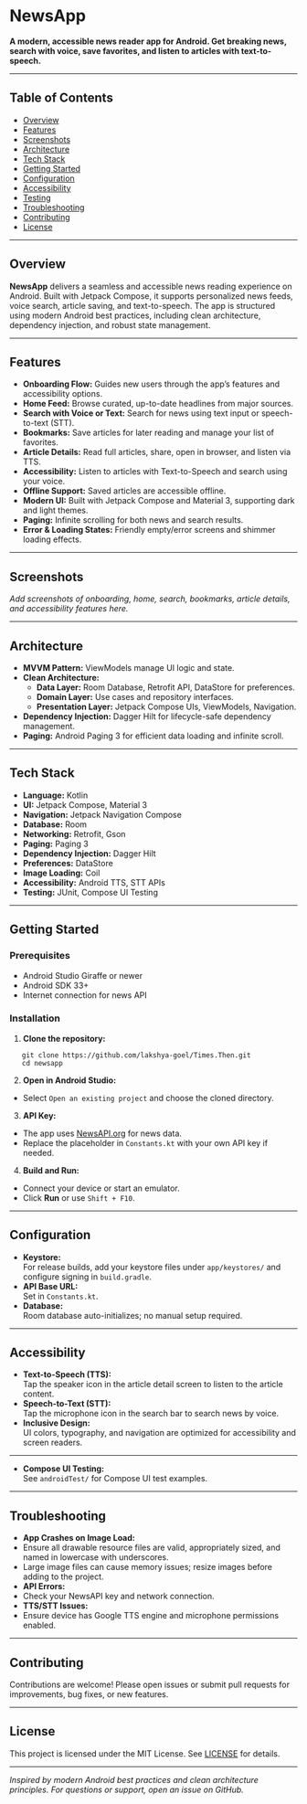 # NewsApp

**A modern, accessible news reader app for Android. Get breaking news, search with voice, save favorites, and listen to articles with text-to-speech.**

---

## Table of Contents

- [Overview](#overview)
- [Features](#features)
- [Screenshots](#screenshots)
- [Architecture](#architecture)
- [Tech Stack](#tech-stack)
- [Getting Started](#getting-started)
- [Configuration](#configuration)
- [Accessibility](#accessibility)
- [Testing](#testing)
- [Troubleshooting](#troubleshooting)
- [Contributing](#contributing)
- [License](#license)

---

## Overview

**NewsApp** delivers a seamless and accessible news reading experience on Android. Built with Jetpack Compose, it supports personalized news feeds, voice search, article saving, and text-to-speech. The app is structured using modern Android best practices, including clean architecture, dependency injection, and robust state management.

---

## Features

- **Onboarding Flow:** Guides new users through the app’s features and accessibility options.
- **Home Feed:** Browse curated, up-to-date headlines from major sources.
- **Search with Voice or Text:** Search for news using text input or speech-to-text (STT).
- **Bookmarks:** Save articles for later reading and manage your list of favorites.
- **Article Details:** Read full articles, share, open in browser, and listen via TTS.
- **Accessibility:** Listen to articles with Text-to-Speech and search using your voice.
- **Offline Support:** Saved articles are accessible offline.
- **Modern UI:** Built with Jetpack Compose and Material 3, supporting dark and light themes.
- **Paging:** Infinite scrolling for both news and search results.
- **Error & Loading States:** Friendly empty/error screens and shimmer loading effects.

---

## Screenshots

*Add screenshots of onboarding, home, search, bookmarks, article details, and accessibility features here.*

---

## Architecture

- **MVVM Pattern:** ViewModels manage UI logic and state.
- **Clean Architecture:**
   - **Data Layer:** Room Database, Retrofit API, DataStore for preferences.
   - **Domain Layer:** Use cases and repository interfaces.
   - **Presentation Layer:** Jetpack Compose UIs, ViewModels, Navigation.
- **Dependency Injection:** Dagger Hilt for lifecycle-safe dependency management.
- **Paging:** Android Paging 3 for efficient data loading and infinite scroll.

---

## Tech Stack

- **Language:** Kotlin
- **UI:** Jetpack Compose, Material 3
- **Navigation:** Jetpack Navigation Compose
- **Database:** Room
- **Networking:** Retrofit, Gson
- **Paging:** Paging 3
- **Dependency Injection:** Dagger Hilt
- **Preferences:** DataStore
- **Image Loading:** Coil
- **Accessibility:** Android TTS, STT APIs
- **Testing:** JUnit, Compose UI Testing

---

## Getting Started

### Prerequisites

- Android Studio Giraffe or newer
- Android SDK 33+
- Internet connection for news API

### Installation

1. **Clone the repository:**
```
   git clone https://github.com/lakshya-goel/Times.Then.git
   cd newsapp
```

2. **Open in Android Studio:**
- Select `Open an existing project` and choose the cloned directory.

3. **API Key:**
- The app uses [NewsAPI.org](https://newsapi.org/) for news data.
- Replace the placeholder in `Constants.kt` with your own API key if needed.

4. **Build and Run:**
- Connect your device or start an emulator.
- Click **Run** or use `Shift + F10`.

---

## Configuration

- **Keystore:**  
  For release builds, add your keystore files under `app/keystores/` and configure signing in `build.gradle`.
- **API Base URL:**  
  Set in `Constants.kt`.
- **Database:**  
  Room database auto-initializes; no manual setup required.

---

## Accessibility

- **Text-to-Speech (TTS):**  
  Tap the speaker icon in the article detail screen to listen to the article content.
- **Speech-to-Text (STT):**  
  Tap the microphone icon in the search bar to search news by voice.
- **Inclusive Design:**  
  UI colors, typography, and navigation are optimized for accessibility and screen readers.

---

- **Compose UI Testing:**  
  See `androidTest/` for Compose UI test examples.

---

## Troubleshooting

- **App Crashes on Image Load:**
- Ensure all drawable resource files are valid, appropriately sized, and named in lowercase with underscores.
- Large image files can cause memory issues; resize images before adding to the project.
- **API Errors:**
- Check your NewsAPI key and network connection.
- **TTS/STT Issues:**
- Ensure device has Google TTS engine and microphone permissions enabled.

---

## Contributing

Contributions are welcome! Please open issues or submit pull requests for improvements, bug fixes, or new features.

---

## License

This project is licensed under the MIT License. See [LICENSE](LICENSE) for details.

---

*Inspired by modern Android best practices and clean architecture principles. For questions or support, open an issue on GitHub.*

